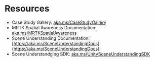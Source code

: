 # Resources

* Case Study Gallery: [aka.ms/CaseStudyGallery](https://aka.ms/CaseStudyGallery)
* MRTK Spatial Awareness Documentation: [aka.ms/MRTKSpatialAwareness](https://aka.ms/MRTKSpatialAwareness)
* Scene Understanding Documentation: [https://aka.ms/SceneUnderstandingDocs](https://aka.ms/SceneUnderstandingDocs)
* Scene Understandging SDK: [aka.ms/UnitySceneUnderstandingSDK](https://aka.ms/UnitySceneUnderstandingSDK)

